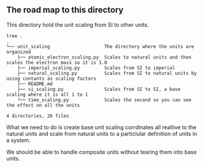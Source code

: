 ## The road map to this directory

This directory hold the unit scaling from SI to other units.

```
tree .
.
└── unit_scaling                    The directory where the units are organized
    ├── atomic_electron_scaling.py  Scales to natural units and then scales the electron mass so it is 1.0
    ├── imperial_scaling.py         Scales from SI to imperial
    ├── natural_scaling.py          Scales from SI to natural units by using contants as scaling factors
    ├── README.md
    ├── si_scaling.py               Scales from SI to SI, a base scaling where it is all 1 to 1
    └── time_scaling.py             Scales the second so you can see the effect on all the units

4 directories, 26 files
```


What we need to do is create base unit scaling corrdinates all realtive to the natural units and scale from natural units to a particlular definition of units in a system.

We should be able to handle composite units without tearing them into base units. 

